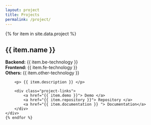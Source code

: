 ```yaml
---
layout: project
title: Projects
permalink: /project/
---
```


<div>
    {% for item in site.data.project %}
    <div class="project-card">
        <h2>{{ item.name }}</h2>
        <p>
            <div><b>Backend:</b> {{ item.be-technology }} </div>
            <div><b>Frontend:</b> {{ item.fe-technology }} </div>
            <div><b>Others:</b> {{ item.other-technology }} </div>
        </p>

        <p> {{ item.description }} </p>

        <div class="project-links">
            <a href="{{ item.demo }}"> Demo </a>
            <a href="{{ item.repository }}"> Repository </a>
            <a href="{{ item.documentation }} "> Documentation</a>
        </div>
    </div>
    {% endfor %}
</div>
